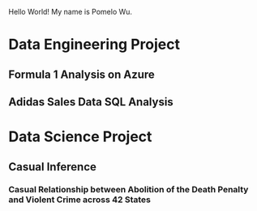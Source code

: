 Hello World! My name is Pomelo Wu.


# Data Engineering Project


## Formula 1 Analysis on Azure

## Adidas Sales Data SQL Analysis


# Data Science Project

## Casual Inference
### Casual Relationship between Abolition of the Death Penalty and Violent Crime across 42 States
